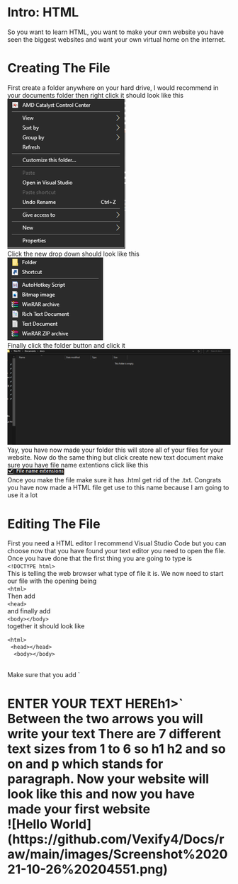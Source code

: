 # Intro: HTML
So you want to learn HTML, you want to make your own website you have seen the biggest websites and want your own virtual home on the internet.
# Creating The File
First create a folder anywhere on your hard drive, I would recommend in your documents folder then right click it should look like this
<br>
![New Folder](https://github.com/Vexify4/Docs/raw/main/images/image.png)
<br>
Click the new drop down should look like this 
<br>
![New Folder](https://github.com/Vexify4/Docs/raw/main/images/Screenshot%202021-10-26%20200944.png)
<br>
Finally click the folder button and click it
![New Folder](https://github.com/Vexify4/Docs/raw/main/images/Screenshot%202021-10-26%20201216.png)
Yay, you have now made your folder this will store all of your files for your website.
Now do the same thing but click create new text document make sure you have file name extentions click like this
<br>
![New File](https://github.com/Vexify4/Docs/raw/main/images/Screenshot%202021-10-26%20201954.png)
<br>
Once you make the file make sure it has .html get rid of the .txt. Congrats you have now made a HTML file get use to this name because I am going to use it a lot
# Editing The File
First you need a HTML editor I recommend Visual Studio Code but you can choose now that you have found your text editor you need to open the file. Once you have done that the first thing you are going to type is
<br>
`<!DOCTYPE html>`
<br>
This is telling the web browser what type of file it is. We now need to start our file with the opening being
<br>
`<html>`
<br>
Then add
<br>
`<head>`
<br>
and finally add
<br>
`<body></body>`
<br>
together it should look like
<br>
```
<html>
 <head></head>
  <body></body>

```
<br>
Make sure that you add </ to the end to close that line of code. Now we need to give our html file some text so in the body section you want to write
<br>
`<h1>ENTER YOUR TEXT HERE</>h1>`
Between the two arrows you will write your text
There are 7 different text sizes from 1 to 6 so h1 h2 and so on and p which stands for paragraph.
Now your website will look like this and now you have made your first website
<br>
![Hello World](https://github.com/Vexify4/Docs/raw/main/images/Screenshot%202021-10-26%20204551.png)
<br>



